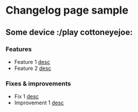 # Changelog page sample

## Some device :/play cottoneyejoe:
### Features
* Feature 1 [desc](http://http://nowhere.com/)
* Feature 2 [desc](http://http://nowhere.com/)

### Fixes & improvements
* Fix 1 [desc](http://http://nowhere.com/)
* Improvement 1 [desc](http://http://nowhere.com/)

